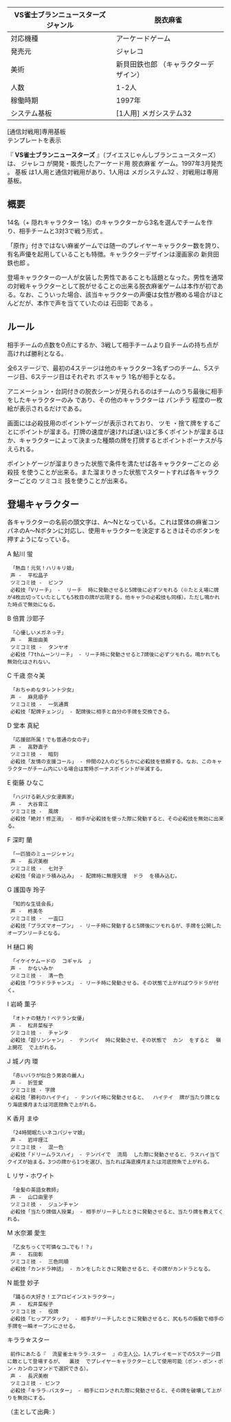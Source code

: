 VS雀士ブランニュースターズ  ジャンル  |  脱衣麻雀   
---|---  
対応機種  |  アーケードゲーム   
発売元  |  ジャレコ   
美術  |  新貝田鉄也郎  （キャラクターデザイン）   
人数  |  1-2人   
稼働時期  |  1997年   
システム基板  |  [1人用]  メガシステム32    
[通信対戦用]専用基板  
テンプレートを表示  
  
『 **VS雀士ブランニュースターズ** 』（ブイエスじゃんしブランニュースターズ）は、  ジャレコ  が開発・販売したアーケード用  脱衣麻雀
ゲーム。1997年3月発売    。  基板  は1人用と通信対戦用があり、1人用は  メガシステム32  、対戦用は専用基板。

##  概要  

14名（+  隠れキャラクター  1名）のキャラクターから3名を選んでチームを作り、相手チームと3対3で戦う形式    。

「原作」付きではない麻雀ゲームでは随一のプレイヤーキャラクター数を誇り、有名声優を起用していることも特徴。キャラクターデザインは漫画家の  新貝田鉄也郎
。

登場キャラクターの一人が女装した男性であることも話題となった。男性を通常の対戦キャラクターとして脱がせることの出来る脱衣麻雀ゲームは本作が初である。なお、こういった場合、該当キャラクターの声優は女性が務める場合がほとんどだが、本作で声を当てていたのは
石田彰  である    。

##  ルール  

相手チームの点数を0点にするか、3戦して相手チームより自チームの持ち点が高ければ勝利となる。

全6ステージで、最初の4ステージは他のキャラクター3名ずつのチーム、5ステージ目、6ステージ目はそれぞれ  ボスキャラ  1名が相手となる。

アニメーション・台詞付きの脱衣シーンが見られるのはチームのうち最後に相手をしたキャラクターのみ    であり、その他のキャラクターは  パンチラ
程度の一枚絵が表示されるだけである。

画面には必殺技用のポイントゲージが表示されており、  ツモ
・捨て牌をするごとにポイントが溜まる。打牌の速度が速ければ速いほど多くポイントが溜まるほか、キャラクターによって決まった種類の牌を打牌するとポイントボーナスが与えられる。

ポイントゲージが溜まりきった状態で条件を満たせば各キャラクターごとの  必殺技
を使うことが出来る。また溜まりきった状態でスタートすれば各キャラクターごとの  ツミコミ  技を使うことが出来る。

##  登場キャラクター  

各キャラクターの名前の頭文字は、A～Nとなっている。これは筐体の麻雀コンパネのA～Nボタンに対応し、使用キャラクターを決定するときはそのボタンを押すようになっている。

A 鮎川 蛍

     「熱血！元気！ハリキリ娘」 
     声 -  平松晶子 
     ツミコミ技 -  ピンフ 
     必殺技「Vリーチ」 -  リーチ  時に発動させると5牌後に必ずツモれる（※たとえ場に牌が4枚出切っていたとしても5枚目の牌が出現する。他キャラの必殺技も同様）。ただし鳴かれた時点で無効になる。 
B 倍賞 沙耶子

     「心優しいメガネっ子」 
     声 -  黒田由美 
     ツミコミ技 -  タンヤオ 
     必殺技「7thムーンリーチ」 - リーチ時に発動させると7牌後に必ずツモれる。鳴かれても無効化はされない。 
C 千歳 奈々美

     「おちゃめなタレント少女」 
     声 -  麻見順子 
     ツミコミ技 -  一気通貫 
     必殺技「配牌チェンジ」 - 配牌後に相手と自分の手牌を交換できる。 
D 堂本 真紀

     「応援部所属！でも普通の女の子」 
     声 -  高野直子 
     ツミコミ技 -  暗刻 
     必殺技「友情の支援コール」 - 仲間の2人のどちらかに必殺技を依頼する。なお、このキャラクターがチーム内にいる場合は常時ボーナスポイントが半減する。 
E 衛藤 ひなこ

     「ハジける新人少女漫画家」 
     声 -  大谷育江 
     ツミコミ技 -  風牌 
     必殺技「絶対！修正液」 - 相手が必殺技を使った際に発動すると、その必殺技を無効に出来る。 
F 深町 蘭

     「一匹狼のミュージシャン」 
     声 -  長沢美樹 
     ツミコミ技 -  七対子 
     必殺技「脅迫ドラ積み込み」 - 配牌時に無理矢理  ドラ  を積み込む。 
G 護国寺 玲子

     「知的な生徒会長」 
     声 -  柊美冬 
     ツミコミ技 -  一盃口 
     必殺技「プラズマオープン」 - リーチ時に発動すると5牌後にツモれるが、手牌を公開したオープンリーチとなる。 
H 樋口 絢

     「イケイケムードの  コギャル  」 
     声 -  かないみか 
     ツミコミ技 -  清一色 
     必殺技「ウラドラチャンス」 - リーチ時に発動させる。その状態で上がればウラドラが付く。 
I 岩崎 薫子

     「オトナの魅力！ベテラン女優」 
     声 -  松井菜桜子 
     ツミコミ技 -  チャンタ 
     必殺技「超リンシャン」 -  テンパイ  時に発動させ、その状態で  カン  をすると  嶺上開花  で上がれる。 
J 城ノ内 環

     「赤いバラが似合う男装の麗人」 
     声 -  折笠愛 
     ツミコミ技 - 字牌 
     必殺技「勝利のハイテイ」 - テンパイ時に発動させると、  ハイテイ  牌が当たり牌となり海底摸月または河底撈魚で上がれる。 
K 香月 まゆ

     「24時間眠たいネコパジャマ娘」 
     声 -  岩坪理江 
     ツミコミ技 -  混一色 
     必殺技「ドリームラスハイ」 - テンパイで  流局  した際に発動させると、ラスハイ当てクイズが始まる。3つの牌から1つを選び、当たれば海底摸月または河底撈魚で上がれる。 
L リサ・ホワイト

     「金髪の英語女教師」 
     声 -  山口由里子 
     ツミコミ技 -  ジュンチャン 
     必殺技「当たり牌個人授業」 - 相手がリーチしたときに発動させると、当たり牌を教えてくれる。 
M 水奈瀬 愛生

     「乙女ちっくで可憐なコ…でも！？」 
     声 -  石田彰   
     ツミコミ技 -  三色同順 
     必殺技「カンドラ神話」 - カンをしたときに発動させると、その牌がカンドラとなる。 
N 能登 妙子

     「踊るの大好き！エアロビインストラクター」 
     声 -  松井菜桜子 
     ツミコミ技 -  役牌 
     必殺技「ヒップアタック」 - 相手がリーチしたときに発動させると、尻もちの振動で相手の手牌を一瞬オープンにさせる。 
キララ☆スター

     前作にあたる『  流星雀士キララ☆スター  』の主人公。1人プレイモードでの5ステージ目に敵として登場するが、  裏技  でプレイヤーキャラクターとして使用可能（ポン・ポン・ポン・カンのコマンドで選択できる）。 
     声 -  長沢美樹 
     ツミコミ技 - ピンフ 
     必殺技「キララ☆バスター」 - 相手にロンされた際に発動させると、その牌を破壊して上がりを無効にする。 

（主として出典:    ）

